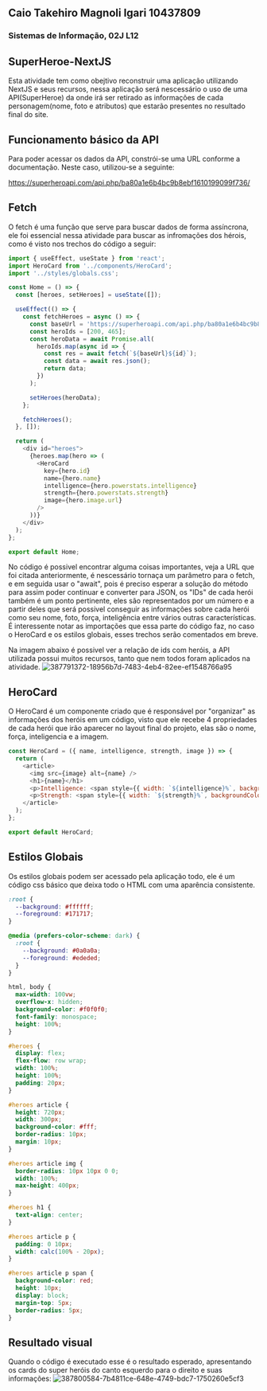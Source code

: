 ## Caio Takehiro Magnoli Igari 10437809
### Sistemas de Informação, 02J L12
## SuperHeroe-NextJS
Esta atividade tem como obejtivo reconstruir uma aplicação utilizando NextJS e seus recursos, nessa aplicação será nescessário o uso de uma API(SuperHeroe) da onde irá ser retirado as informações de cada personagem(nome, foto e atributos) que estarão presentes no resultado final do site.

## Funcionamento básico da API
Para poder acessar os dados da API, constrói-se uma URL conforme a documentação. Neste caso, utilizou-se a seguinte:

https://superheroapi.com/api.php/ba80a1e6b4bc9b8ebf1610199099f736/

## Fetch
O fetch é uma função que serve para buscar dados de forma assíncrona, ele foi essencial nessa atividade para buscar as infromações dos hérois, como é visto nos trechos do código a seguir:
``` javascript
import { useEffect, useState } from 'react';
import HeroCard from '../components/HeroCard';
import '../styles/globals.css';

const Home = () => {
  const [heroes, setHeroes] = useState([]);

  useEffect(() => {
    const fetchHeroes = async () => {
      const baseUrl = 'https://superheroapi.com/api.php/ba80a1e6b4bc9b8ebf1610199099f736/';
      const heroIds = [200, 465];
      const heroData = await Promise.all(
        heroIds.map(async id => {
          const res = await fetch(`${baseUrl}${id}`);
          const data = await res.json();
          return data;
        })
      );

      setHeroes(heroData);
    };

    fetchHeroes();
  }, []);

  return (
    <div id="heroes">
      {heroes.map(hero => (
        <HeroCard
          key={hero.id}
          name={hero.name}
          intelligence={hero.powerstats.intelligence}
          strength={hero.powerstats.strength}
          image={hero.image.url}
        />
      ))}
    </div>
  );
};

export default Home;
```

No código é possivel encontrar alguma coisas importantes, veja a URL que foi citada anteriormente, é nescessário tornaça um parâmetro para o fetch, e em seguida usar o "await", pois é preciso esperar a solução do método para assim poder continuar e converter para JSON, os "IDs" de cada herói também é um ponto pertinente, eles são representados por um número e a partir deles que será possivel conseguir as informações sobre cada herói como seu nome, foto, força, inteligência entre vários outras características. É interessente notar as importações que essa parte do código faz, no caso o HeroCard e os estilos globais, esses trechos serão comentados em breve.

Na imagem abaixo é possivel ver a relação de ids com heróis, a API utilizada possui muitos recursos, tanto que nem todos foram aplicados na atividade.
![387791372-18956b7d-7483-4eb4-82ee-ef1548766a95](https://github.com/user-attachments/assets/5ae9735a-90f5-42fb-8df3-6ff3589c7ed9)

## HeroCard
O  HeroCard é um componente criado que é responsável por "organizar" as informações dos heróis em um código, visto que ele recebe 4 propriedades de cada herói que irão aparecer no layout final do projeto, elas são o nome, força, inteligencia e a imagem.
``` javascript
const HeroCard = ({ name, intelligence, strength, image }) => {
  return (
    <article>
      <img src={image} alt={name} />
      <h1>{name}</h1>
      <p>Intelligence: <span style={{ width: `${intelligence}%`, backgroundColor: '#F9B32F' }}></span></p>
      <p>Strength: <span style={{ width: `${strength}%`, backgroundColor: '#FF7C6C' }}></span></p>
    </article>
  );
};

export default HeroCard;
```
## Estilos Globais
Os estilos globais podem ser acessado pela aplicação todo, ele é um código css básico que deixa todo o HTML com uma aparência consistente.
```css
:root {
  --background: #ffffff;
  --foreground: #171717;
}

@media (prefers-color-scheme: dark) {
  :root {
    --background: #0a0a0a;
    --foreground: #ededed;
  }
}

html, body {
  max-width: 100vw;
  overflow-x: hidden;
  background-color: #f0f0f0;
  font-family: monospace;
  height: 100%;
}

#heroes {
  display: flex;
  flex-flow: row wrap;
  width: 100%;
  height: 100%;
  padding: 20px;
}

#heroes article {
  height: 720px;
  width: 300px;
  background-color: #fff;
  border-radius: 10px;
  margin: 10px;
}

#heroes article img {
  border-radius: 10px 10px 0 0;
  width: 100%;
  max-height: 400px;
}

#heroes h1 {
  text-align: center;
}

#heroes article p {
  padding: 0 10px;
  width: calc(100% - 20px);
}

#heroes article p span {
  background-color: red;
  height: 10px;
  display: block;
  margin-top: 5px;
  border-radius: 5px;
}
```

## Resultado visual 
Quando o código é executado esse é o resultado esperado, apresentando os cards do super heróis do canto esquerdo para o direito e suas informações:
![387800584-7b4811ce-648e-4749-bdc7-1750260e5cf3](https://github.com/user-attachments/assets/b2647781-aff2-43ec-bb19-2b63608e3763)

